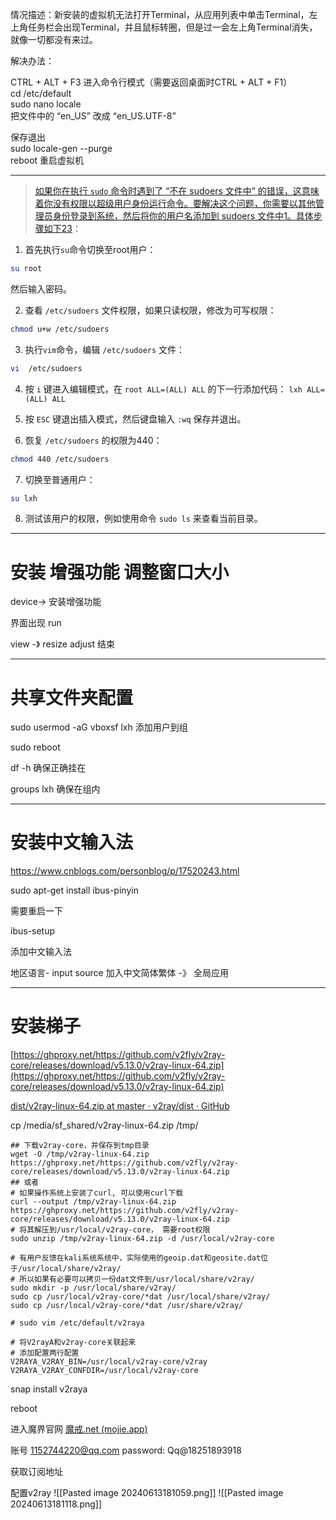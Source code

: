 
情况描述：新安装的虚拟机无法打开Terminal，从应用列表中单击Terminal，左上角任务栏会出现Terminal，并且鼠标转圈，但是过一会左上角Terminal消失，就像一切都没有来过。

解决办法：

CTRL + ALT + F3 进入命令行模式（需要返回桌面时CTRL + ALT + F1）  
cd /etc/default  
sudo nano locale  
把文件中的 “en_US” 改成 “en_US.UTF-8”

保存退出  
sudo locale-gen --purge  
reboot 重启虚拟机

---

> 	[如果你在执行 `sudo` 命令时遇到了 “不在 sudoers 文件中” 的错误，这意味着你没有权限以超级用户身份运行命令。要解决这个问题，你需要以其他管理员身份登录到系统，然后将你的用户名添加到 sudoers 文件中](https://blog.csdn.net/bean_business/article/details/112248565)[1](https://blog.csdn.net/bean_business/article/details/112248565)[。具体步骤如下](about:blank#)[2](https://zhuanlan.zhihu.com/p/143388819)[3](https://blog.csdn.net/csdnzouqi/article/details/95499348)：

1. 首先执行`su`命令切换至root用户：

```bash
su root
```

然后输入密码。

2. 查看 `/etc/sudoers` 文件权限，如果只读权限，修改为可写权限：

```bash
chmod u+w /etc/sudoers
```

3. 执行`vim`命令，编辑 `/etc/sudoers` 文件：

```bash
vi  /etc/sudoers
```

4. 按 `i` 键进入编辑模式，在 `root ALL=(ALL) ALL` 的下一行添加代码： `lxh ALL=(ALL) ALL`
    
5. 按 `ESC` 键退出插入模式，然后键盘输入 `:wq` 保存并退出。
    
6. 恢复 `/etc/sudoers` 的权限为440：
    

```bash
chmod 440 /etc/sudoers
```

7. 切换至普通用户：

```bash
su lxh
```

8. 测试该用户的权限，例如使用命令 `sudo ls` 来查看当前目录。



---
# 安装 增强功能 调整窗口大小

device-> 安装增强功能  

界面出现 run

view -》 resize    adjust  结束


---
# 共享文件夹配置

sudo usermod -aG vboxsf lxh 添加用户到组

sudo reboot

df -h 确保正确挂在

groups lxh  确保在组内

---
# 安装中文输入法

https://www.cnblogs.com/personblog/p/17520243.html

sudo apt-get install ibus-pinyin



需要重启一下

ibus-setup

添加中文输入法

地区语言- input source 加入中文简体繁体 -》 全局应用

---

# 安装梯子

[https://ghproxy.net/https://github.com/v2fly/v2ray-core/releases/download/v5.13.0/v2ray-linux-64.zip](https://ghproxy.net/https://github.com/v2fly/v2ray-core/releases/download/v5.13.0/v2ray-linux-64.zip)


[dist/v2ray-linux-64.zip at master · v2ray/dist · GitHub](https://github.com/v2ray/dist/blob/master/v2ray-linux-64.zip)

cp /media/sf_shared/v2ray-linux-64.zip /tmp/

```
## 下载v2ray-core，并保存到tmp目录  
wget -O /tmp/v2ray-linux-64.zip https://ghproxy.net/https://github.com/v2fly/v2ray-core/releases/download/v5.13.0/v2ray-linux-64.zip  
## 或者  
# 如果操作系统上安装了curl, 可以使用curl下载  
curl --output /tmp/v2ray-linux-64.zip https://ghproxy.net/https://github.com/v2fly/v2ray-core/releases/download/v5.13.0/v2ray-linux-64.zip  
# 将其解压到/usr/local/v2ray-core， 需要root权限  
sudo unzip /tmp/v2ray-linux-64.zip -d /usr/local/v2ray-core  
  
# 有用户反馈在kali系统系统中，实际使用的geoip.dat和geosite.dat位于/usr/local/share/v2ray/  
# 所以如果有必要可以拷贝一份dat文件到/usr/local/share/v2ray/  
sudo mkdir -p /usr/local/share/v2ray/  
sudo cp /usr/local/v2ray-core/*dat /usr/local/share/v2ray/
sudo cp /usr/local/v2ray-core/*dat /usr/share/v2ray/
```


```
# sudo vim /etc/default/v2raya  
  
# 将V2rayA和v2ray-core关联起来  
# 添加配置两行配置  
V2RAYA_V2RAY_BIN=/usr/local/v2ray-core/v2ray  
V2RAYA_V2RAY_CONFDIR=/usr/local/v2ray-core
```

snap install v2raya

reboot


进入魔界官网 [魔戒.net (mojie.app)](https://mojie.app/dashboard)

账号 1152744220@qq.com
password: Qq@18251893918

获取订阅地址

配置v2ray 
![[Pasted image 20240613181059.png]]
![[Pasted image 20240613181118.png]]

